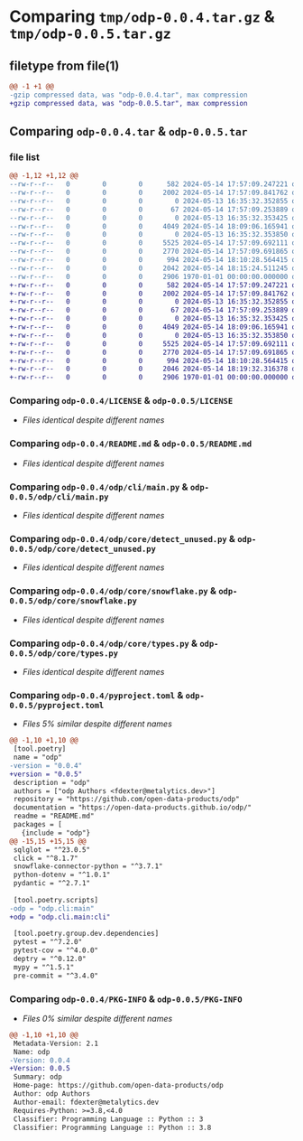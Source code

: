 # Comparing `tmp/odp-0.0.4.tar.gz` & `tmp/odp-0.0.5.tar.gz`

## filetype from file(1)

```diff
@@ -1 +1 @@
-gzip compressed data, was "odp-0.0.4.tar", max compression
+gzip compressed data, was "odp-0.0.5.tar", max compression
```

## Comparing `odp-0.0.4.tar` & `odp-0.0.5.tar`

### file list

```diff
@@ -1,12 +1,12 @@
--rw-r--r--   0        0        0      582 2024-05-14 17:57:09.247221 odp-0.0.4/LICENSE
--rw-r--r--   0        0        0     2002 2024-05-14 17:57:09.841762 odp-0.0.4/README.md
--rw-r--r--   0        0        0        0 2024-05-13 16:35:32.352855 odp-0.0.4/odp/__init__.py
--rw-r--r--   0        0        0       67 2024-05-14 17:57:09.253889 odp-0.0.4/odp/__main__.py
--rw-r--r--   0        0        0        0 2024-05-13 16:35:32.353425 odp-0.0.4/odp/cli/__init__.py
--rw-r--r--   0        0        0     4049 2024-05-14 18:09:06.165941 odp-0.0.4/odp/cli/main.py
--rw-r--r--   0        0        0        0 2024-05-13 16:35:32.353850 odp-0.0.4/odp/core/__init__.py
--rw-r--r--   0        0        0     5525 2024-05-14 17:57:09.692111 odp-0.0.4/odp/core/detect_unused.py
--rw-r--r--   0        0        0     2770 2024-05-14 17:57:09.691865 odp-0.0.4/odp/core/snowflake.py
--rw-r--r--   0        0        0      994 2024-05-14 18:10:28.564415 odp-0.0.4/odp/core/types.py
--rw-r--r--   0        0        0     2042 2024-05-14 18:15:24.511245 odp-0.0.4/pyproject.toml
--rw-r--r--   0        0        0     2906 1970-01-01 00:00:00.000000 odp-0.0.4/PKG-INFO
+-rw-r--r--   0        0        0      582 2024-05-14 17:57:09.247221 odp-0.0.5/LICENSE
+-rw-r--r--   0        0        0     2002 2024-05-14 17:57:09.841762 odp-0.0.5/README.md
+-rw-r--r--   0        0        0        0 2024-05-13 16:35:32.352855 odp-0.0.5/odp/__init__.py
+-rw-r--r--   0        0        0       67 2024-05-14 17:57:09.253889 odp-0.0.5/odp/__main__.py
+-rw-r--r--   0        0        0        0 2024-05-13 16:35:32.353425 odp-0.0.5/odp/cli/__init__.py
+-rw-r--r--   0        0        0     4049 2024-05-14 18:09:06.165941 odp-0.0.5/odp/cli/main.py
+-rw-r--r--   0        0        0        0 2024-05-13 16:35:32.353850 odp-0.0.5/odp/core/__init__.py
+-rw-r--r--   0        0        0     5525 2024-05-14 17:57:09.692111 odp-0.0.5/odp/core/detect_unused.py
+-rw-r--r--   0        0        0     2770 2024-05-14 17:57:09.691865 odp-0.0.5/odp/core/snowflake.py
+-rw-r--r--   0        0        0      994 2024-05-14 18:10:28.564415 odp-0.0.5/odp/core/types.py
+-rw-r--r--   0        0        0     2046 2024-05-14 18:19:32.316378 odp-0.0.5/pyproject.toml
+-rw-r--r--   0        0        0     2906 1970-01-01 00:00:00.000000 odp-0.0.5/PKG-INFO
```

### Comparing `odp-0.0.4/LICENSE` & `odp-0.0.5/LICENSE`

 * *Files identical despite different names*

### Comparing `odp-0.0.4/README.md` & `odp-0.0.5/README.md`

 * *Files identical despite different names*

### Comparing `odp-0.0.4/odp/cli/main.py` & `odp-0.0.5/odp/cli/main.py`

 * *Files identical despite different names*

### Comparing `odp-0.0.4/odp/core/detect_unused.py` & `odp-0.0.5/odp/core/detect_unused.py`

 * *Files identical despite different names*

### Comparing `odp-0.0.4/odp/core/snowflake.py` & `odp-0.0.5/odp/core/snowflake.py`

 * *Files identical despite different names*

### Comparing `odp-0.0.4/odp/core/types.py` & `odp-0.0.5/odp/core/types.py`

 * *Files identical despite different names*

### Comparing `odp-0.0.4/pyproject.toml` & `odp-0.0.5/pyproject.toml`

 * *Files 5% similar despite different names*

```diff
@@ -1,10 +1,10 @@
 [tool.poetry]
 name = "odp"
-version = "0.0.4"
+version = "0.0.5"
 description = "odp"
 authors = ["odp Authors <fdexter@metalytics.dev>"]
 repository = "https://github.com/open-data-products/odp"
 documentation = "https://open-data-products.github.io/odp/"
 readme = "README.md"
 packages = [
   {include = "odp"}
@@ -15,15 +15,15 @@
 sqlglot = "^23.0.5"
 click = "^8.1.7"
 snowflake-connector-python = "^3.7.1"
 python-dotenv = "^1.0.1"
 pydantic = "^2.7.1"
 
 [tool.poetry.scripts]
-odp = "odp.cli:main"
+odp = "odp.cli.main:cli"
 
 [tool.poetry.group.dev.dependencies]
 pytest = "^7.2.0"
 pytest-cov = "^4.0.0"
 deptry = "^0.12.0"
 mypy = "^1.5.1"
 pre-commit = "^3.4.0"
```

### Comparing `odp-0.0.4/PKG-INFO` & `odp-0.0.5/PKG-INFO`

 * *Files 0% similar despite different names*

```diff
@@ -1,10 +1,10 @@
 Metadata-Version: 2.1
 Name: odp
-Version: 0.0.4
+Version: 0.0.5
 Summary: odp
 Home-page: https://github.com/open-data-products/odp
 Author: odp Authors
 Author-email: fdexter@metalytics.dev
 Requires-Python: >=3.8,<4.0
 Classifier: Programming Language :: Python :: 3
 Classifier: Programming Language :: Python :: 3.8
```


